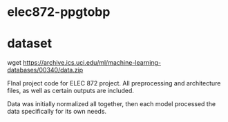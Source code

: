 # elec872-ppgtobp

# dataset

wget https://archive.ics.uci.edu/ml/machine-learning-databases/00340/data.zip

FInal project code for ELEC 872 project. All preprocessing and architecture files, as well as certain outputs are included.

Data was initially normalized all together, then each model processed the data specifically for its own needs.
